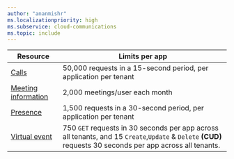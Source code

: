 ```yaml
---
author: "ananmishr"
ms.localizationpriority: high
ms.subservice: cloud-communications
ms.topic: include
---
```

<!-- markdownlint-disable MD041 -->

| Resource      | Limits per app    |
| -------------- | ------------ |
| [Calls](/graph/api/resources/call) | 50,000 requests in a 15-second period, per application per tenant |
| [Meeting information](/graph/api/resources/meetinginfo)   | 2,000 meetings/user each month |
| [Presence](/graph/api/resources/presence)   | 1,500 requests in a 30-second period, per application per tenant |
| [Virtual event](/graph/api/resources/virtualevent) | 750 `GET` requests in 30 seconds per app across all tenants, and  15 `Create`,`Update` & `Delete` **(CUD)** requests 30 seconds per app across all tenants. |